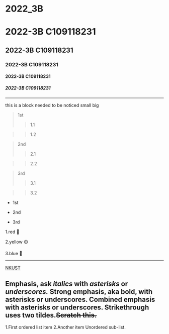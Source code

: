 # 2022_3B

# 2022-3B C109118231
## 2022-3B C109118231
### 2022-3B C109118231
#### 2022-3B C109118231
##### 2022-3B C109118231
---
this is a block needed to be noticed small
big

>1st
>>1.1

>>1.2

>2nd
>>2.1

>>2.2

>3rd
>>3.1

>>3.2

* 1st

* 2nd

* 3rd

1.red 🔴

2.yellow 🟡

3.blue 🔵

---

[NKUST](https://www.nkust.edu.tw/)

Emphasis, ask *italics* with *asterisks* or *underscores.*
Strong emphasis, aka bold, with **asterisks** or **underscores.**
Combined emphasis with **asterisks or underscores.**
Strikethrough uses two tildes.~~Scratch this.~~
---
1.First ordered list item
2.Another item
  Unordered sub-list.
